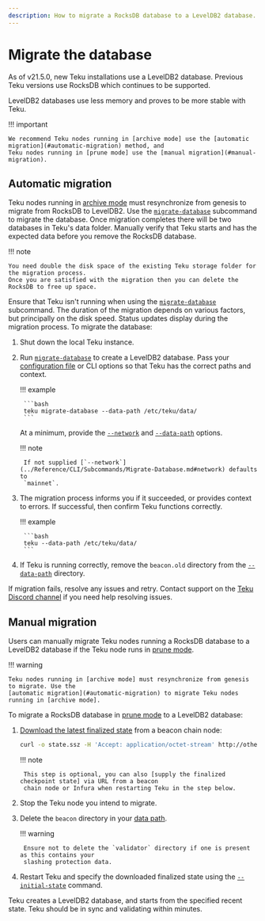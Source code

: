 ```yaml
---
description: How to migrate a RocksDB database to a LevelDB2 database.
---
```


# Migrate the database

As of v21.5.0, new Teku installations use a LevelDB2 database. Previous Teku versions use
RocksDB which continues to be supported.

LevelDB2 databases use less memory and proves to be more stable with Teku.

!!! important

    We recommend Teku nodes running in [archive mode] use the [automatic migration](#automatic-migration) method, and
    Teku nodes running in [prune mode] use the [manual migration](#manual-migration).

## Automatic migration

Teku nodes running in [archive mode] must resynchronize from genesis to migrate from RocksDB to LevelDB2. Use the
[`migrate-database`](../Reference/CLI/Subcommands/Migrate-Database.md) subcommand to migrate the database.
Once migration completes there will be two databases in Teku's data folder. Manually verify that Teku starts
and has the expected data before you remove the RocksDB database.

!!! note

    You need double the disk space of the existing Teku storage folder for the migration process.
    Once you are satisfied with the migration then you can delete the RocksDB to free up space.

Ensure that Teku isn't running when using the  [`migrate-database`](../Reference/CLI/Subcommands/Migrate-Database.md)
subcommand. The duration of the migration depends on various factors, but principally on the disk speed. Status updates
display during the migration process. To migrate the database:

1. Shut down the local Teku instance.

1. Run [`migrate-database`](../Reference/CLI/Subcommands/Migrate-Database.md) to create a LevelDB2 database.
    Pass your [configuration file](Configure/Use-Configuration-File.md) or CLI options so that Teku has the correct paths
    and context.

    !!! example

        ```bash
        teku migrate-database --data-path /etc/teku/data/
        ```

    At a minimum, provide the [`--network`](../Reference/CLI/Subcommands/Migrate-Database.md#network)
    and [`--data-path`](../Reference/CLI/Subcommands/Migrate-Database.md#network) options.

    !!! note

        If not supplied [`--network`](../Reference/CLI/Subcommands/Migrate-Database.md#network) defaults to
        `mainnet`.

1. The migration process informs you if it succeeded, or provides context to errors. If
    successful, then confirm Teku functions correctly.

    !!! example

        ```bash
        teku --data-path /etc/teku/data/
        ```

1. If Teku is running correctly, remove the `beacon.old` directory from the
    [`--data-path`](../Reference/CLI/Subcommands/Migrate-Database.md#network) directory.

If migration fails, resolve any issues and retry. Contact support on the [Teku Discord channel] if you need help
resolving issues.

## Manual migration

Users can manually migrate Teku nodes running a RocksDB database to a LevelDB2 database if the Teku node
runs in [prune mode].

!!! warning

    Teku nodes running in [archive mode] must resynchronize from genesis to migrate. Use the
    [automatic migration](#automatic-migration) to migrate Teku nodes running in [archive mode].

To migrate a RocksDB database in [prune mode] to a LevelDB2 database:

1. [Download the latest finalized state] from a beacon chain node:

    ```bash
    curl -o state.ssz -H 'Accept: application/octet-stream' http://other-node:5051/eth/v1/debug/beacon/states/finalized
    ```

    !!! note

        This step is optional, you can also [supply the finalized checkpoint state] via URL from a beacon
        chain node or Infura when restarting Teku in the step below.

1. Stop the Teku node you intend to migrate.

1. Delete the `beacon` directory in your
    [data path](../Reference/CLI/CLI-Syntax.md#data-base-path-data-path).

    !!! warning

        Ensure not to delete the `validator` directory if one is present as this contains your
        slashing protection data.

1. Restart Teku and specify the downloaded finalized state using the
    [`--initial-state`](../Reference/CLI/CLI-Syntax.md#initial-state) command.

Teku creates a LevelDB2 database, and starts from the specified recent state. Teku should be in
sync and validating within minutes.

<!-- links -->
[Download the latest finalized state]: https://consensys.github.io/teku/#operation/getEthV1DebugBeaconStatesWithState_id
[prune mode]: ../Reference/CLI/CLI-Syntax.md#data-storage-mode
[archive mode]: ../Reference/CLI/CLI-Syntax.md#data-storage-mode
[supply the finalized checkpoint state]: Get-Started/Checkpoint-Start.md
[Teku Discord channel]: https://discord.gg/9mCVSY6

